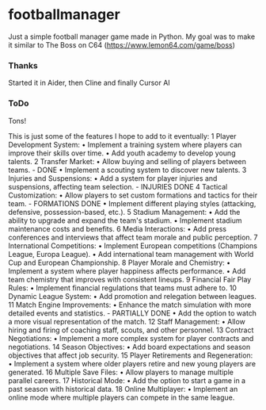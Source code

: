 # footballmanager

Just a simple football manager game made in Python.
My goal was to make it similar to The Boss on C64 (https://www.lemon64.com/game/boss)

### Thanks
Started it in Aider, then Cline and finally Cursor AI

### ToDo
Tons!

This is just some of the features I hope to add to it eventually:
1 Player Development System:
• Implement a training system where players can improve their skills over time.
• Add youth academy to develop young talents.
2 Transfer Market:
• Allow buying and selling of players between teams. - DONE
• Implement a scouting system to discover new talents.
3 Injuries and Suspensions:
• Add a system for player injuries and suspensions, affecting team selection. - INJURIES DONE
4 Tactical Customization:
• Allow players to set custom formations and tactics for their team. - FORMATIONS DONE
• Implement different playing styles (attacking, defensive, possession-based, etc.).
5 Stadium Management:
• Add the ability to upgrade and expand the team's stadium.
• Implement stadium maintenance costs and benefits.
6 Media Interactions:
• Add press conferences and interviews that affect team morale and public perception.
7 International Competitions:
 • Implement European competitions (Champions League, Europa League).
 • Add international team management with World Cup and European Championship.
8 Player Morale and Chemistry:
 • Implement a system where player happiness affects performance.
 • Add team chemistry that improves with consistent lineups.
9 Financial Fair Play Rules:
 • Implement financial regulations that teams must adhere to.
10 Dynamic League System:
 • Add promotion and relegation between leagues.
11 Match Engine Improvements:
 • Enhance the match simulation with more detailed events and statistics. - PARTIALLY DONE
 • Add the option to watch a more visual representation of the match.
12 Staff Management:
 • Allow hiring and firing of coaching staff, scouts, and other personnel.
13 Contract Negotiations:
 • Implement a more complex system for player contracts and negotiations.
14 Season Objectives:
 • Add board expectations and season objectives that affect job security.
15 Player Retirements and Regeneration:
 • Implement a system where older players retire and new young players are generated.
16 Multiple Save Files:
 • Allow players to manage multiple parallel careers.
17 Historical Mode:
 • Add the option to start a game in a past season with historical data.
18 Online Multiplayer:
 • Implement an online mode where multiple players can compete in the same league.
